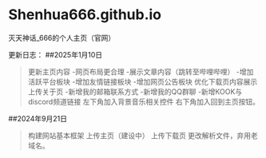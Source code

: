 # Shenhua666.github.io
灭天神话_666的个人主页（官网）

更新日志：
##2025年1月10日
>更新主页内容
-网页布局更合理
-展示文章内容（跳转至哔哩哔哩）
-增加活跃平台板块
-增加友情链接板块
-增加网页公告板块
>优化下载页内容展示
>上传关于页
-新增我的邮箱联系方式
-新增我的QQ群聊
-新增KOOK与discord频道链接
>左下角加入背景音乐相关控件
>右下角加入回到主页按钮。


##2024年9月21日
>构建网站基本框架
>上传主页（建设中）
>上传下载页
>更改解析文件，弃用老域名。

